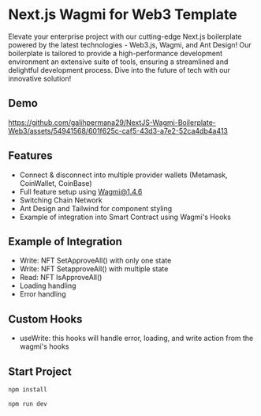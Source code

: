 
# Next.js Wagmi for Web3 Template

Elevate your enterprise project with our cutting-edge Next.js boilerplate powered by the latest technologies - Web3.js, Wagmi, and Ant Design! Our boilerplate is tailored to provide a high-performance development environment an extensive suite of tools, ensuring a streamlined and delightful development process. Dive into the future of tech with our innovative solution!


## Demo


https://github.com/galihpermana29/NextJS-Wagmi-Boilerplate-Web3/assets/54941568/601f625c-caf5-43d3-a7e2-52ca4db4a413



## Features

- Connect & disconnect into multiple provider wallets (Metamask, CoinWallet, CoinBase)
- Full feature setup using Wagmi@1.4.6
- Switching Chain Network
- Ant Design and Tailwind for component styling
- Example of integration into Smart Contract using Wagmi's Hooks

## Example of Integration

- Write: NFT SetApproveAll() with only one state
- Write: NFT SetapproveAll() with multiple state
- Read: NFT IsApproveAll()
- Loading handling 
- Error handling

## Custom Hooks

- useWrite: this hooks will handle error, loading, and write action from the wagmi's hooks

## Start Project

```javascript
npm install
```


```javascript
npm run dev
```
